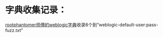 # 字典收集记录：
[rootphantomer师傅的weblogic字典](https://github.com/rootphantomer/Blasting_dictionary/blob/master/weblogic%E9%BB%98%E8%AE%A4%E5%AF%86%E7%A0%81%E5%88%97%E8%A1%A8.txt)收录8个到“weblogic-default-user:pass-fuzz.txt”
